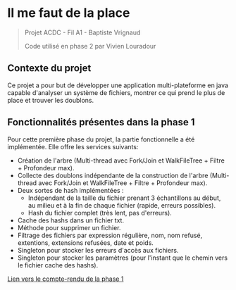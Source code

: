 # Il me faut de la place
>Projet ACDC - Fil A1 - Baptiste Vrignaud
>
>Code utilisé en phase 2 par Vivien Louradour

## Contexte du projet

Ce projet a pour but de développer une application multi-plateforme en java capable d'analyser un système de fichiers, 
montrer ce qui prend le plus de place et trouver les doublons.

## Fonctionnalités présentes dans la phase 1

Pour cette première phase du projet, la partie fonctionnelle a été implémentée.
Elle offre les services suivants:

* Création de l'arbre (Multi-thread avec Fork/Join et WalkFileTree + Filtre + Profondeur max).
* Collecte des doublons indépendante de la construction de l'arbre (Multi-thread avec Fork/Join et WalkFileTree + Filtre + Profondeur max).
* Deux sortes de hash implémentées :
  * Indépendant de la taille du fichier prenant 3 échantillons au début, au milieu et à la fin de chaque fichier (rapide, erreurs possibles).
  * Hash du fichier complet (très lent, pas d'erreurs).
* Cache des hashs dans un fichier txt.
* Méthode pour supprimer un fichier.
* Filtrage des fichiers par expression régulière, nom, nom refusé, extentions, extensions refusées, date et poids.
* Singleton pour stocker les erreurs d'accès aux fichiers.
* Singleton pour stocker les paramètres (pour l'instant que le chemin vers le fichier cache des hashs).

[Lien vers le compte-rendu de la phase 1](/CompteRendu_Partie1/designBackend.md)
